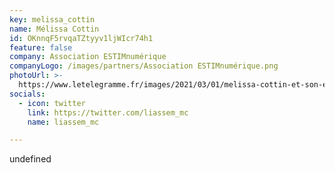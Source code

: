 ```yaml
---
key: melissa_cottin
name: Mélissa Cottin
id: OKnnqF5rvqaTZtyyv1ljWIcr74h1
feature: false
company: Association ESTIMnumérique
companyLogo: /images/partners/Association ESTIMnumérique.png
photoUrl: >-
  https://www.letelegramme.fr/images/2021/03/01/melissa-cottin-et-son-equipe-proposent-un-accompagnement_5558259.jpg
socials:
  - icon: twitter
    link: https://twitter.com/liassem_mc
    name: liassem_mc

---
```


undefined
